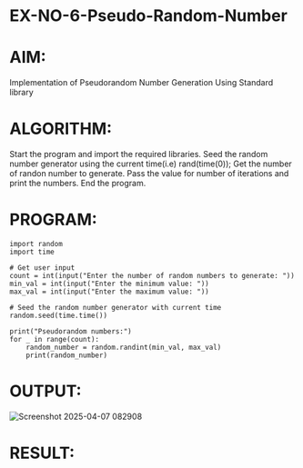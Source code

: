 # EX-NO-6-Pseudo-Random-Number

# AIM: 
Implementation of Pseudorandom Number Generation Using Standard library

# ALGORITHM:
Start the program and import the required libraries.
Seed the random number generator using the current time(i.e) rand(time(0));
Get the number of randon number to generate.
Pass the value for number of iterations and print the numbers.
End the program.

# PROGRAM:
```
import random
import time

# Get user input
count = int(input("Enter the number of random numbers to generate: "))
min_val = int(input("Enter the minimum value: "))
max_val = int(input("Enter the maximum value: "))

# Seed the random number generator with current time
random.seed(time.time())

print("Pseudorandom numbers:")
for _ in range(count):
    random_number = random.randint(min_val, max_val)
    print(random_number)
```

# OUTPUT:

![Screenshot 2025-04-07 082908](https://github.com/user-attachments/assets/34d47786-2f51-442a-a62c-c4600c67ab21)

# RESULT:
